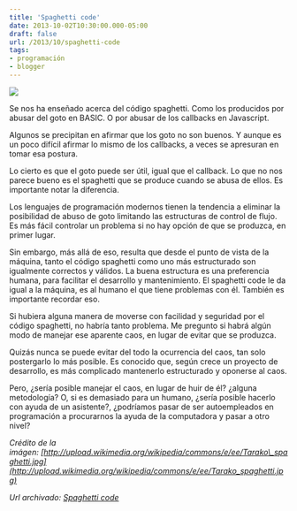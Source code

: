 ```yaml
---
title: 'Spaghetti code'
date: 2013-10-02T10:30:00.000-05:00
draft: false
url: /2013/10/spaghetti-code
tags: 
- programación
- blogger
---
```


[![](http://1.bp.blogspot.com/-9xMEdU2btdw/Ukw7wYIV6NI/AAAAAAAACQ8/sO3pxk__rhY/s320/Tarako_spaghetti.jpg)](http://1.bp.blogspot.com/-9xMEdU2btdw/Ukw7wYIV6NI/AAAAAAAACQ8/sO3pxk__rhY/s1600/Tarako_spaghetti.jpg)

  
Se nos ha enseñado acerca del código spaghetti. Como los producidos por abusar del goto en BASIC. O por abusar de los callbacks en Javascript.  

  
Algunos se precipitan en afirmar que los goto no son buenos. Y aunque es un poco difícil afirmar lo mismo de los callbacks, a veces se apresuran en tomar esa postura.  
  

Lo cierto es que el goto puede ser útil, igual que el callback. Lo que no nos parece bueno es el spaghetti que se produce cuando se abusa de ellos. Es importante notar la diferencia.

  
Los lenguajes de programación modernos tienen la tendencia a eliminar la posibilidad de abuso de goto limitando las estructuras de control de flujo. Es más fácil controlar un problema si no hay opción de que se produzca, en primer lugar.

  
Sin embargo, más allá de eso, resulta que desde el punto de vista de la máquina, tanto el código spaghetti como uno más estructurado son igualmente correctos y válidos. La buena estructura es una preferencia humana, para facilitar el desarrollo y mantenimiento. El spaghetti code le da igual a la máquina, es al humano el que tiene problemas con él. También es importante recordar eso.

  
Si hubiera alguna manera de moverse con facilidad y seguridad por el código spaghetti, no habría tanto problema. Me pregunto si habrá algún modo de manejar ese aparente caos, en lugar de evitar que se produzca.

  

Quizás nunca se puede evitar del todo la ocurrencia del caos, tan solo postergarlo lo más posible. Es conocido que, según crece un proyecto de desarrollo, es más complicado mantenerlo estructurado y oponerse al caos.  
  
Pero, ¿sería posible manejar el caos, en lugar de huir de él? ¿alguna metodología? O, si es demasiado para un humano, ¿sería posible hacerlo con ayuda de un asistente?, ¿podríamos pasar de ser autoempleados en programación a procurarnos la ayuda de la computadora y pasar a otro nivel?

  

_Crédito de la imágen: [http://upload.wikimedia.org/wikipedia/commons/e/ee/Tarako\_spaghetti.jpg](http://upload.wikimedia.org/wikipedia/commons/e/ee/Tarako_spaghetti.jpg)_

_*Url archivado: [Spaghetti code](https://akcdev.blogspot.com/2013/10/spaghetti-code.html)*_
